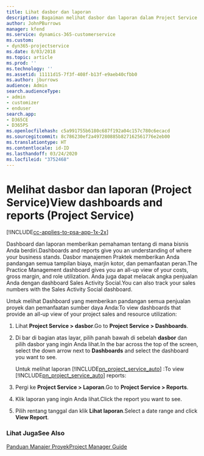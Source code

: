 ```yaml
---
title: Lihat dasbor dan laporan
description: Bagaiman melihat dasbor dan laporan dalam Project Service
author: JohnPBurrows
manager: kfend
ms.service: dynamics-365-customerservice
ms.custom:
- dyn365-projectservice
ms.date: 8/03/2018
ms.topic: article
ms.prod: ''
ms.technology: ''
ms.assetid: 11111d15-7f3f-408f-b13f-e9aeb40cfbb0
ms.author: jburrows
audience: Admin
search.audienceType:
- admin
- customizer
- enduser
search.app:
- D365CE
- D365PS
ms.openlocfilehash: c5a991755b6180c687f192a04c157c780c6ecacd
ms.sourcegitcommit: 8c786230ef2a497280885b827162561776e2eb00
ms.translationtype: HT
ms.contentlocale: id-ID
ms.lasthandoff: 03/24/2020
ms.locfileid: "3752468"
---
```

# <a name="view-dashboards-and-reports-project-service"></a><span data-ttu-id="52440-103">Melihat dasbor dan laporan (Project Service)</span><span class="sxs-lookup"><span data-stu-id="52440-103">View dashboards and reports (Project Service)</span></span>

[!INCLUDE[cc-applies-to-psa-app-1x-2x](../includes/cc-applies-to-psa-app-1x-2x.md)]

<span data-ttu-id="52440-104">Dashboard dan laporan memberikan pemahaman tentang di mana bisnis Anda berdiri.</span><span class="sxs-lookup"><span data-stu-id="52440-104">Dashboards and reports give you an understanding of where your business stands.</span></span> <span data-ttu-id="52440-105">Dasbor manajemen Praktek memberikan Anda pandangan semua tampilan biaya, marjin kotor, dan pemanfaatan peran.</span><span class="sxs-lookup"><span data-stu-id="52440-105">The Practice Management dashboard gives you an all-up view of your costs, gross margin, and role utilization.</span></span> <span data-ttu-id="52440-106">Anda juga dapat melacak angka penjualan Anda dengan dashboard Sales Activity Social.</span><span class="sxs-lookup"><span data-stu-id="52440-106">You can also track your sales numbers with the Sales Activity Social dashboard.</span></span>  
  
 <span data-ttu-id="52440-107">Untuk melihat Dashboard yang memberikan pandangan semua penjualan proyek dan pemanfaatan sumber daya Anda:</span><span class="sxs-lookup"><span data-stu-id="52440-107">To view dashboards that provide an all-up view of your project sales and resource utilization:</span></span>  
  
1. <span data-ttu-id="52440-108">Lihat **Project Service > dasbor**.</span><span class="sxs-lookup"><span data-stu-id="52440-108">Go to **Project Service > Dashboards**.</span></span>  
  
2. <span data-ttu-id="52440-109">Di bar di bagian atas layar, pilih panah bawah di sebelah **dasbor** dan pilih dasbor yang ingin Anda lihat.</span><span class="sxs-lookup"><span data-stu-id="52440-109">In the bar across the top of the screen, select the down arrow next to **Dashboards** and select the dashboard you want to see.</span></span>  
  
   <span data-ttu-id="52440-110">Untuk melihat laporan [!INCLUDE[pn_project_service_auto](../includes/pn-project-service-auto.md)] :</span><span class="sxs-lookup"><span data-stu-id="52440-110">To view [!INCLUDE[pn_project_service_auto](../includes/pn-project-service-auto.md)] reports:</span></span>  
  
3. <span data-ttu-id="52440-111">Pergi ke **Project Service > Laporan**.</span><span class="sxs-lookup"><span data-stu-id="52440-111">Go to **Project Service > Reports**.</span></span>  
  
4. <span data-ttu-id="52440-112">Klik laporan yang ingin Anda lihat.</span><span class="sxs-lookup"><span data-stu-id="52440-112">Click the report you want to see.</span></span>  
  
5. <span data-ttu-id="52440-113">Pilih rentang tanggal dan klik **Lihat laporan**.</span><span class="sxs-lookup"><span data-stu-id="52440-113">Select a date range and click **View Report**.</span></span>  
  
### <a name="see-also"></a><span data-ttu-id="52440-114">Lihat Juga</span><span class="sxs-lookup"><span data-stu-id="52440-114">See Also</span></span>  
 [<span data-ttu-id="52440-115">Panduan Manajer Proyek</span><span class="sxs-lookup"><span data-stu-id="52440-115">Project Manager Guide</span></span>](../project-service/project-manager-guide.md)
